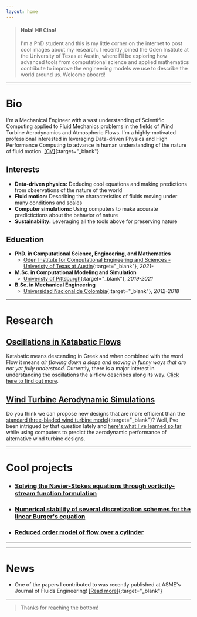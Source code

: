 ```yaml
---
layout: home
---
```


> #### Hola! Hi! Ciao! 
> I'm a PhD student and this is my little corner on the internet to post cool images about my research. I recently joined the Oden Institute at the University of Texas at Austin, where I'll be exploring how advanced tools from computational science and applied mathematics contribute to improve the engineering models we use to describe the world around us. Welcome aboard!

* * *

# Bio

 I'm a Mechanical Engineer with a vast understanding of Scientific Computing applied to Fluid Mechanics problems in the fields of Wind Turbine Aerodynamics and Atmospheric Flows. I'm a highly-motivated professional interested in leveraging Data-driven Physics and High Performance Computing to advance in human understanding of the nature of fluid motion. [\[CV\]](https://drive.google.com/file/d/1xo3hGSOiF1TlF06tmNUMxDqxj7R4HhDQ/view?usp=sharing){:target="_blank"}

## Interests

*   **Data-driven physics:** Deducing cool equations and making predictions from observations of the nature of the world
*   **Fluid motion:** Describing the characteristics of fluids moving under many conditions and scales
*   **Computer simulations:** Using computers to make accurate predictictions about the behavior of nature
*   **Sustainability:** Leveraging all the tools above for preserving nature

## Education

- **PhD. in Computational Science, Engineering, and Mathematics**
  - [Oden Institute for Computational Engineering and Sciences - Univeristy of Texas at Austin](https://www.oden.utexas.edu/){:target="_blank"}, _2021-_
- **M.Sc. in Computational Modeling and Simulation**
  - [Univeristy of Pittsburgh](https://www.pitt.edu/){:target="_blank"}, _2019-2021_
- **B.Sc. in Mechanical Engineering**
  - [Universidad Nacional de Colombia](https://medellin.unal.edu.co/){:target="_blank"}, _2012-2018_

* * *

# Research

## [Oscillations in Katabatic Flows](./katabatic.html)

 Katabatic means descending in Greek and when combined with the word Flow it means _air flowing down a slope and moving in funny ways that are not yet fully understood_. Currently, there is a major interest in understanding the oscillations the airflow describes along its way. [Click here to find out more](./katabatic.html). 


## [Wind Turbine Aerodynamic Simulations](./wind_turbines.html)

 Do you think we can propose new designs that are more efficient than the [standard three-bladed wind turbine model](https://flic.kr/p/aa1uWJ){:target="_blank"}? Well, I've been intrigued by that question lately and [here's what I've learned so far](./wind_turbines.html) while using computers to predict the aerodynamic performance of alternative wind turbine designs.

* * *

# Cool projects

- ### [Solving the Navier-Stokes equations through vorticity-stream function formulation](./projects/NS_vorticity.html)
- ### [Numerical stability of several discretization schemes for the linear Burger's equation](./projects/Stability_Burgers.html)
- ### [Reduced order model of flow over a cylinder](./projects/ROM_cylinder.html)

* * *

* * *

# News

- One of the papers I contributed to was recently published at ASME's Journal of Fluids Engineering! [\[Read more\]](https://doi.org/10.1115/1.4049682){:target="_blank"} 

* * *

> Thanks for reaching the bottom!
